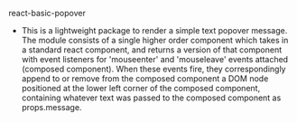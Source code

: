 react-basic-popover


- This is a lightweight package to render a simple text popover message. The module consists of a single higher order component which takes in a standard react component, and returns a version of that component with event listeners for 'mouseenter' and 'mouseleave' events attached (composed component). When these events fire, they correspondingly append to or remove from the composed component a DOM node positioned at the lower left corner of the composed component, containing whatever text was passed to the composed component as props.message.